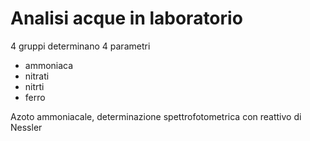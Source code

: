 # Analisi acque  in laboratorio

4 gruppi determinano 4 parametri

* ammoniaca
* nitrati
* nitrti
* ferro


Azoto ammoniacale, determinazione spettrofotometrica con reattivo di Nessler

<!--stackedit_data:
eyJoaXN0b3J5IjpbNjQ2NDMyOTM4XX0=
-->